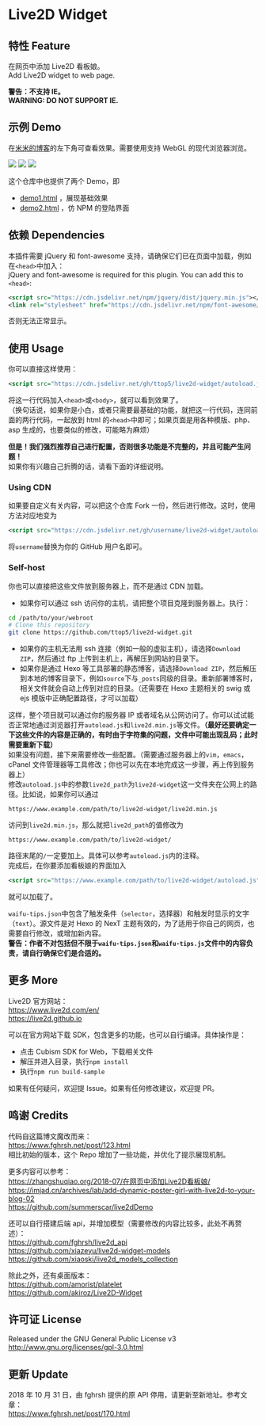 # Live2D Widget

## 特性 Feature

在网页中添加 Live2D 看板娘。  
Add Live2D widget to web page.

**警告：不支持 IE。**  
**WARNING: DO NOT SUPPORT IE.**

## 示例 Demo

在[米米的博客](https://zhangshuqiao.org)的左下角可查看效果。需要使用支持 WebGL 的现代浏览器浏览。

![](assets/screenshot-1.png)
![](assets/screenshot-2.png)
![](assets/screenshot-3.png)

这个仓库中也提供了两个 Demo，即

- [demo1.html](https://mi.js.org/live2d-widget/demo/demo1.html) ，展现基础效果
- [demo2.html](https://mi.js.org/live2d-widget/demo/demo2.html) ，仿 NPM 的登陆界面

## 依赖 Dependencies

本插件需要 jQuery 和 font-awesome 支持，请确保它们已在页面中加载，例如在`<head>`中加入：  
jQuery and font-awesome is required for this plugin. You can add this to `<head>`:

```xml
<script src="https://cdn.jsdelivr.net/npm/jquery/dist/jquery.min.js"></script>
<link rel="stylesheet" href="https://cdn.jsdelivr.net/npm/font-awesome/css/font-awesome.min.css"/>
```

否则无法正常显示。

## 使用 Usage

你可以直接这样使用：

```xml
<script src="https://cdn.jsdelivr.net/gh/ttop5/live2d-widget/autoload.js"></script>
```

将这一行代码加入`<head>`或`<body>`，就可以看到效果了。  
（换句话说，如果你是小白，或者只需要最基础的功能，就把这一行代码，连同前面的两行代码，一起放到 html 的`<head>`中即可；如果页面是用各种模版、php、asp 生成的，也要类似的修改，可能略为麻烦）

**但是！我们强烈推荐自己进行配置，否则很多功能是不完整的，并且可能产生问题！**  
如果你有兴趣自己折腾的话，请看下面的详细说明。

### Using CDN

如果要自定义有关内容，可以把这个仓库 Fork 一份，然后进行修改。这时，使用方法对应地变为

```xml
<script src="https://cdn.jsdelivr.net/gh/username/live2d-widget/autoload.js"></script>
```

将`username`替换为你的 GitHub 用户名即可。

### Self-host

你也可以直接把这些文件放到服务器上，而不是通过 CDN 加载。

- 如果你可以通过 ssh 访问你的主机，请把整个项目克隆到服务器上。执行：

```bash
cd /path/to/your/webroot
# Clone this repository
git clone https://github.com/ttop5/live2d-widget.git
```

- 如果你的主机无法用 ssh 连接（例如一般的虚拟主机），请选择`Download ZIP`，然后通过 ftp 上传到主机上，再解压到网站的目录下。
- 如果你是通过 Hexo 等工具部署的静态博客，请选择`Download ZIP`，然后解压到本地的博客目录下，例如`source`下与`_posts`同级的目录。重新部署博客时，相关文件就会自动上传到对应的目录。（还需要在 Hexo 主题相关的 swig 或 ejs 模版中正确配置路径，才可以加载）

这样，整个项目就可以通过你的服务器 IP 或者域名从公网访问了。你可以试试能否正常地通过浏览器打开`autoload.js`和`live2d.min.js`等文件。**（最好还要确定一下这些文件的内容是正确的，有时由于字符集的问题，文件中可能出现乱码；此时需要重新下载）**  
如果没有问题，接下来需要修改一些配置。（需要通过服务器上的`vim`，`emacs`，cPanel 文件管理器等工具修改；你也可以先在本地完成这一步骤，再上传到服务器上）  
修改`autoload.js`中的参数`live2d_path`为`live2d-widget`这一文件夹在公网上的路径。比如说，如果你可以通过

```
https://www.example.com/path/to/live2d-widget/live2d.min.js
```

访问到`live2d.min.js`，那么就把`live2d_path`的值修改为

```
https://www.example.com/path/to/live2d-widget/
```

路径末尾的`/`一定要加上。具体可以参考`autoload.js`内的注释。  
完成后，在你要添加看板娘的界面加入

```xml
<script src="https://www.example.com/path/to/live2d-widget/autoload.js"></script>
```

就可以加载了。

`waifu-tips.json`中包含了触发条件（`selector`，选择器）和触发时显示的文字（`text`）。源文件是对 Hexo 的 NexT 主题有效的，为了适用于你自己的网页，也需要自行修改，或增加新内容。  
**警告：作者不对包括但不限于`waifu-tips.json`和`waifu-tips.js`文件中的内容负责，请自行确保它们是合适的。**

## 更多 More

Live2D 官方网站：  
https://www.live2d.com/en/  
https://live2d.github.io

可以在官方网站下载 SDK，包含更多的功能，也可以自行编译。具体操作是：

- 点击 Cubism SDK for Web，下载相关文件
- 解压并进入目录，执行`npm install`
- 执行`npm run build-sample`

如果有任何疑问，欢迎提 Issue。如果有任何修改建议，欢迎提 PR。

## 鸣谢 Credits

代码自这篇博文魔改而来：  
https://www.fghrsh.net/post/123.html  
相比初始的版本，这个 Repo 增加了一些功能，并优化了提示展现机制。

更多内容可以参考：  
https://zhangshuqiao.org/2018-07/在网页中添加Live2D看板娘/  
https://imjad.cn/archives/lab/add-dynamic-poster-girl-with-live2d-to-your-blog-02  
https://github.com/summerscar/live2dDemo

还可以自行搭建后端 api，并增加模型（需要修改的内容比较多，此处不再赘述）：  
https://github.com/fghrsh/live2d_api  
https://github.com/xiazeyu/live2d-widget-models  
https://github.com/xiaoski/live2d_models_collection

除此之外，还有桌面版本：  
https://github.com/amorist/platelet  
https://github.com/akiroz/Live2D-Widget

## 许可证 License

Released under the GNU General Public License v3  
http://www.gnu.org/licenses/gpl-3.0.html

## 更新 Update

2018 年 10 月 31 日，由 fghrsh 提供的原 API 停用，请更新至新地址。参考文章：  
https://www.fghrsh.net/post/170.html
